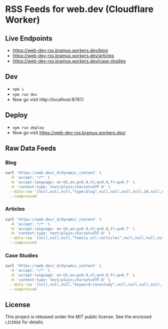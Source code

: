 # RSS Feeds for web.dev (Cloudflare Worker)

## Live Endpoints

- https://web-dev-rss.bramus.workers.dev/blog
- https://web-dev-rss.bramus.workers.dev/articles
- https://web-dev-rss.bramus.workers.dev/case-studies

## Dev

- `npm i`
- `npm run dev`
- Now go visit http://localhost:8787/

## Deploy

- `npm run deploy`
- Now go visit https://web-dev-rss.bramus.workers.dev/

## Raw Data Feeds

### Blog

```bash
curl 'https://web.dev/_d/dynamic_content' \
  -H 'accept: */*' \
  -H 'accept-language: en-US,en;q=0.9,nl;q=0.8,fr;q=0.7' \
  -H 'content-type: text/plain;charset=UTF-8' \
  --data-raw '[null,null,null,"type:blog",null,null,null,null,10,null,null,null,2]' \
  --compressed
```

### Articles

```bash
curl 'https://web.dev/_d/dynamic_content' \
  -H 'accept: */*' \
  -H 'accept-language: en-US,en;q=0.9,nl;q=0.8,fr;q=0.7' \
  -H 'content-type: text/plain;charset=UTF-8' \
  --data-raw '[null,null,null,"family_url:/articles",null,null,null,null,10,null,null,null,2]' \
  --compressed
```

### Case Studies

```bash
curl 'https://web.dev/_d/dynamic_content' \
  -H 'accept: */*' \
  -H 'accept-language: en-US,en;q=0.9,nl;q=0.8,fr;q=0.7' \
  -H 'content-type: text/plain;charset=UTF-8' \
  --data-raw '[null,null,null,"keyword:casestudy",null,null,null,null,10,null,null,null,2]' \
  --compressed
```

## License

This project is released under the MIT public license. See the enclosed `LICENSE` for details.
